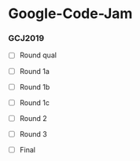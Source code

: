 # Google-Code-Jam  
### GCJ2019  
+ [ ] Round qual  
+ [ ] Round 1a  
+ [ ] Round 1b  
+ [ ] Round 1c  
+ [ ] Round 2  
+ [ ] Round 3  
+ [ ] Final  
  
